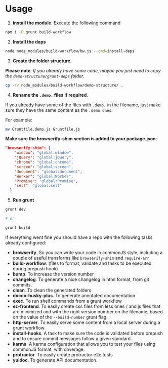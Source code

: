 # Usage

1. **install the module**. Execute the following command

  ```sh
  npm i -D grunt build-workflow
  ```

2. **Install the deps**

  ```sh
  node node_modules/build-workflow/bw.js --cmd=install-deps
  ```

3. **Create the folder structure**. 
  
  **Please note**: _If you already have some code, maybe you just need to copy the `demo-structure/grunt-deps` folder._
  
  ```sh
  cp -rv node_modules/build-workflow/demo-structure/ .
  ```

4. **Rename the `.demo.` files if required**.

  If you already have some of the files with `.demo.` in the filename, just make sure they have the same content as the `.demo ones`.
  
  For example:
  ```sh
  mv Gruntfile.demo.js Gruntfile.js
  ```

  **Make sure the browserify-shim section is added to your package.json**:
  
  ```json
  "browserify-shim": {
      "window": "global:window",
      "jQuery": "global:jQuery",
      "chrome": "global:chrome",
      "screen": "global:screen",
      "document": "global:document",
      "Worker": "global:Worker",
      "Promise": "global:Promise",
      "self": "global:self"
    }
  ```
  
5. **Run grunt** 

  ```sh
  grunt dev 
  
  # or
  
  grunt build
  ```

  If everything went fine you should have a repo with the following tasks already configured:
  
  - **browserify**. So you can write your code in commonJS style, including a couple of useful transforms like `browserify-shim` and `require-arr`
  - **build-workflow**. (files to format, validate and tasks to be executed during prepush hook)
  - **bump**. To increase the version number
  - **changelog**. To generate a nice changelog in html format, from git commits.
  - **clean**. To clean the generated folders
  - **docco-husky-plus**. To generate annotated documentation
  - **exec**. To run shell commands from a grunt workflow
  - **ez-frontend**. To easily create css files from less ones / and js files that are minimized 
    and with the right version number on the filename, based on the value of the `--build-number` grunt flag.
  - **http-server**. To easily serve some content from a local server during a grunt workflow.
  - **install-hooks**. A task to make sure the code is validated before prepush and to ensure commit messages follow a given standard.
  - **karma**. A karma configuration that allows you to test your files using commonJS format, with coverage.
  - **protractor**. To easily create protractor e2e tests
  - **yuidoc**. To generate API documentation.


